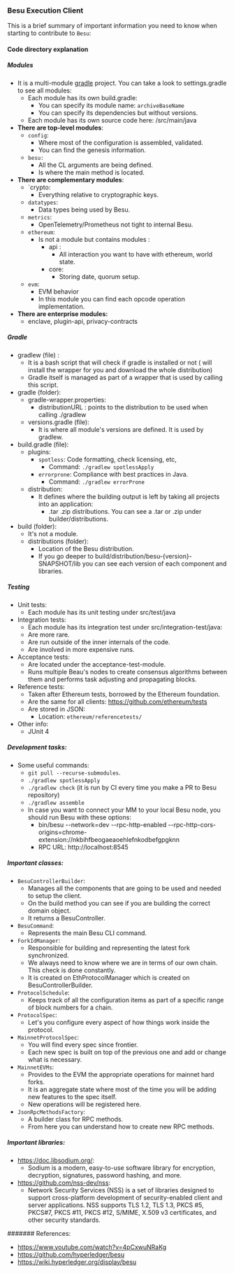 ### Besu Execution Client
This is a brief summary of important information you need to know when starting to contribute to `Besu`:
#### Code directory explanation

##### Modules
+  It is a multi-module [gradle](https://gradle.org/) project. You can take a look to settings.gradle to see all modules:
    + Each module has its own build.gradle:
		+ You can specify its module name: `archiveBaseName`
		+ You can specify its dependencies but without versions.
	+ Each module has its own source code here: /src/main/java
+ **There are top-level modules**:
	+ `config`:
		+ Where most of the configuration is assembled, validated.
		+ You can find the genesis information.
	+ `besu:`
		+ All the CL arguments are being defined.
		+ Is where the main method is located.
+ **There are complementary modules**:
	+ `crypto:
		+ Everything relative to cryptographic keys.
	+ `datatypes`:
		+ Data types being used by Besu.
	+ `metrics`:
		+ OpenTelemetry/Prometheus not tight to internal Besu.
	+ `ethereum`:
		+ Is not a module but contains modules :
			+ api :
				+ All interaction you want to have with ethereum, world state.
			+ core: 
				+ Storing date, quorum setup.
	+ `evm`:
		+ EVM behavior
		+ In this module you can find each opcode operation implementation.
+ **There are enterprise modules:** 
	+ enclave, plugin-api, privacy-contracts

##### Gradle
+ gradlew (file) :
	+ It is a bash script that will check if gradle is installed or not ( will install the wrapper for you and download the whole distribution)
	+ Gradle itself is managed as part of a wrapper that is used by calling this script.
+ gradle (folder):
	+ gradle-wrapper.properties:
		+ distributionURL : points to the distribution to be used when calling ./gradlew
	+ versions.gradle (file):
		+ It is where all module's versions are defined. It is used by gradlew.
+ build.gradle (file):
	+ plugins:
		+ `spotless`: Code formatting, check licensing, etc,
			+ Command:  `./gradlew spotlessApply`
		+ `errorprone`:  Compliance with best practices in Java.
			+ Command:  `./gradlew errorProne`
	+ distribution:
		+ It defines where the building output is left by taking all projects into an application:
			+ .tar .zip distributions. You can see a .tar or .zip under builder/distributions.
+ build (folder):
	+ It's not a module.
	+ distributions (folder):
		+ Location of the Besu distribution.
		+ If you go deeper to build/distribution/besu-{version}-SNAPSHOT/lib you can see each version of each component and libraries.

##### Testing
+ Unit tests:
	+ Each module has its unit testing under src/test/java
+ Integration tests:
	+ Each module has its integration test under src/integration-test/java:
	+ Are more rare.
	+ Are run outside of the inner internals of the code.
	+ Are involved in more expensive runs.
+ Acceptance tests:
	+ Are located under the acceptance-test-module.
	+ Runs multiple Beau's nodes to create consensus algorithms between them and performs task adjusting and propagating blocks.
+ Reference tests:
	+ Taken after Ethereum tests, borrowed by the Ethereum foundation.
	+ Are the same for all clients: https://github.com/ethereum/tests
	+ Are stored in JSON:
		+ Location: `ethereum/referencetests/`
+ Other info:
	+ JUnit 4


#####  Development tasks:
+ Some useful commands:
	+ `git pull --recurse-submodules`.
	+ `./gradlew spotlessApply`
	+ `./gradlew check` (it is run by CI every time you make a PR to Besu repository)
	+  `./gradlew assemble`
	+  In case you want to connect your MM to your local Besu node, you should run Besu with these options:
		+ bin/besu --network=dev --rpc-http-enabled --rpc-http-cors-origins=chrome-extension://nkbihfbeogaeaoehlefnkodbefgpgknn
		+ RPC URL: http://localhost:8545


#####  Important classes:
+ `BesuControllerBuilder`:
	+ Manages all the components that are going to be used and needed to setup the client.
	+ On the build method you can see if you are building the correct domain object.
	+ It returns a BesuController.
+ `BesuCommand`:
	+ Represents the main Besu CLI command.
+ `ForkIdManager`:
    + Responsible for building and representing the latest fork synchronized.
	+ We always need to know where we are in terms of our own chain. This check is done constantly.
	+ It is created on EthProtocolManager which is created on BesuControllerBuilder. 
+ `ProtocolSchedule`:
	+ Keeps track of all the configuration items as part of a specific range of block numbers for a chain.
+ `ProtocolSpec`:
	+ Let's you configure every aspect of how things work inside the protocol.
+ `MainnetProtocolSpec`:
	+ You will find every spec since frontier.
	+ Each new spec is built on top of the previous one and add or change what is necessary.
+ `MainnetEVMs`:
	+ Provides to the EVM the appropriate operations for mainnet hard forks.
	+ It is an aggregate state where most of the time you will be adding new features to the spec itself.
	+ New operations will be registered here.
+ `JsonRpcMethodsFactory`:
	+ A builder class for RPC methods.
	+ From here you can understand how to create new RPC methods.


##### Important libraries:
+ https://doc.libsodium.org/:
	+ Sodium is a modern, easy-to-use software library for encryption, decryption, signatures, password hashing, and more.
+ https://github.com/nss-dev/nss:
	+ Network Security Services (NSS) is a set of libraries designed to support cross-platform development of security-enabled client and server applications. NSS supports TLS 1.2, TLS 1.3, PKCS #5, PKCS#7, PKCS #11, PKCS #12, S/MIME, X.509 v3 certificates, and other security standards.

####### References:
+ https://www.youtube.com/watch?v=4pCxwuNRaKg
+ https://github.com/hyperledger/besu
+ https://wiki.hyperledger.org/display/besu